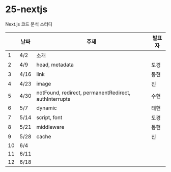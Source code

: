 # 25-nextjs
Next.js 코드 분석 스터디

|  | 날짜  | 주제        | 발표자 |
|--|------|------------|------|
| 1|  4/2 | 소개         |      |
| 2|  4/9 | head, metadata | 도경 |
| 3| 4/16 | link       | 동현 |
| 4| 4/23 | image      | 진 |
| 5| 4/30 | notFound, redirect, permanentRedirect, authInterrupts | 수현 |
| 6|  5/7 | dynamic    | 태헌 |
| 7| 5/14 | script, font | 도경 |
| 8| 5/21 | middleware | 동현 |
| 9| 5/28 | cache      | 진 |
|10| 6/4  |  |  |
|11| 6/11 |  |  |
|12| 6/18 |  |  |
